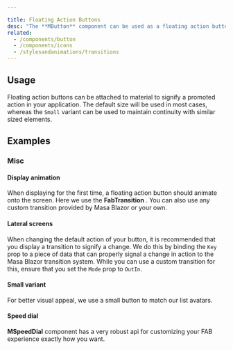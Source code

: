 ```yaml
---

title: Floating Action Buttons
desc: "The **MButton** component can be used as a floating action button. This provides an application with a main point of action. Combined with the `MSpeedDial` component, you can create a diverse set of functions available for your users."
related:
  - /components/button
  - /components/icons
  - /stylesandanimations/transitions
---
```


## Usage

Floating action buttons can be attached to material to signify a promoted action in your application. The default size will be used in most cases, whereas the `Small` variant can be used to maintain continuity with similar sized elements.

<floating-action-buttons-usage></floating-action-buttons-usage>

## Examples

### Misc

#### Display animation

When displaying for the first time, a floating action button should animate onto the screen. Here we use the **FabTransition** . You can also use any custom transition provided by Masa Blazor or your own.

<masa-example file="Examples.floating_action_buttons.Animation"></masa-example>

#### Lateral screens

When changing the default action of your button, it is recommended that you display a transition to signify a change. We do this by binding the `Key` prop to a piece of data that can properly signal a change in action to the Masa Blazor transition system. While you can use a custom transition for this, ensure that you set the `Mode` prop to `OutIn`.

<masa-example file="Examples.floating_action_buttons.LateralScreens"></masa-example>

#### Small variant

For better visual appeal, we use a small button to match our list avatars.

<masa-example file="Examples.floating_action_buttons.SmallVariant"></masa-example>

#### Speed dial

**MSpeedDial** component has a very robust api for customizing your FAB experience exactly how you want.

<masa-example file="Examples.floating_action_buttons.SpeedDial"></masa-example>




